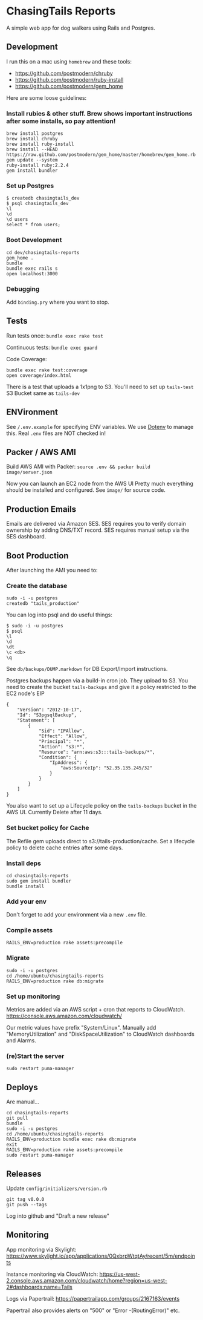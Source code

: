 ChasingTails Reports
====================

A simple web app for dog walkers using Rails and Postgres.

Development
-----------

I run this on a mac using `homebrew` and these tools:
- https://github.com/postmodern/chruby
- https://github.com/postmodern/ruby-install
- https://github.com/postmodern/gem_home

Here are some loose guidelines:

### Install rubies & other stuff.  Brew shows important instructions after some installs, so pay attention!
```
brew install postgres
brew install chruby
brew install ruby-install
brew install --HEAD https://raw.github.com/postmodern/gem_home/master/homebrew/gem_home.rb
gem update --system
ruby-install ruby:2.2.4
gem install bundler
```

### Set up Postgres
```
$ createdb chasingtails_dev
$ psql chasingtails_dev
\l
\d
\d users
select * from users;
```

### Boot Development
```
cd dev/chasingtails-reports
gem_home .
bundle
bundle exec rails s
open localhost:3000
```

### Debugging
Add `binding.pry` where you want to stop.

Tests
-----
Run tests once: `bundle exec rake test`

Continuous tests: `bundle exec guard`

Code Coverage:
```
bundle exec rake test:coverage
open coverage/index.html
```

There is a test that uploads a 1x1png to S3.  You'll need to set up `tails-test` S3 Bucket same as `tails-dev`


ENVironment
-----------
See `/.env.example` for specifying ENV variables.
We use [Dotenv](https://github.com/bkeepers/dotenv) to manage this.
Real `.env` files are NOT checked in!


Packer / AWS AMI
----------------
Build AWS AMI with Packer:
`source .env && packer build image/server.json`

Now you can launch an EC2 node from the AWS UI
Pretty much everything should be installed and configured.
See `image/` for source code.


Production Emails
-----------------
Emails are delivered via Amazon SES.  SES requires you to verify domain ownership by adding DNS/TXT record.  SES requires manual setup via the SES dashboard.


Boot Production
---------------
After launching the AMI you need to:

### Create the database
```
sudo -i -u postgres
createdb "tails_production"
```

You can log into psql and do useful things:
```
$ sudo -i -u postgres
$ psql
\l  
\d
\dt
\c <db>
\q
```
See `db/backups/DUMP.markdown` for DB Export/Import instructions.

Postgres backups happen via a build-in cron job.  They upload to S3.
You need to create the bucket `tails-backups` and give it a policy restricted to the EC2 node's EIP
```
{
	"Version": "2012-10-17",
	"Id": "S3pgsqlBackup",
	"Statement": [
		{
			"Sid": "IPAllow",
			"Effect": "Allow",
			"Principal": "*",
			"Action": "s3:*",
			"Resource": "arn:aws:s3:::tails-backups/*",
			"Condition": {
				"IpAddress": {
					"aws:SourceIp": "52.35.135.245/32"
				}
			}
		}
	]
}
```

You also want to set up a Lifecycle policy on the `tails-backups` bucket in the AWS UI.
Currently Delete after 11 days.


### Set bucket policy for Cache
The Refile gem uploads direct to s3://tails-production/cache.  Set a lifecycle policy to delete cache entries after some days.

### Install deps
```
cd chasingtails-reports
sudo gem install bundler
bundle install
```

### Add your env
Don't forget to add your environment via a new `.env` file.

### Compile assets
`RAILS_ENV=production rake assets:precompile`

### Migrate
```
sudo -i -u postgres
cd /home/ubuntu/chasingtails-reports
RAILS_ENV=production rake db:migrate
```

### Set up monitoring

Metrics are added via an AWS script + cron that reports to CloudWatch.
https://console.aws.amazon.com/cloudwatch/

Our metric values have prefix "System/Linux".
Manually add "MemoryUtilization" and "DiskSpaceUtilization" to CloudWatch dashboards and Alarms.

### (re)Start the server
```
sudo restart puma-manager
```

Deploys
-------
Are manual...
```
cd chasingtails-reports
git pull
bundle
sudo -i -u postgres
cd /home/ubuntu/chasingtails-reports
RAILS_ENV=production bundle exec rake db:migrate
exit
RAILS_ENV=production rake assets:precompile
sudo restart puma-manager
```

Releases
--------
Update `config/initializers/version.rb`
```
git tag v0.0.0
git push --tags
```
Log into github and "Draft a new release"


Monitoring
----------
App monitoring via Skylight:
https://www.skylight.io/app/applications/0QxbrpWtqtAy/recent/5m/endpoints

Instance monitoring via CloudWatch:
https://us-west-2.console.aws.amazon.com/cloudwatch/home?region=us-west-2#dashboards:name=Tails

Logs via Papertrail:
https://papertrailapp.com/groups/2167163/events

Papertrail also provides alerts on "500" or "Error -(RoutingError)" etc.

